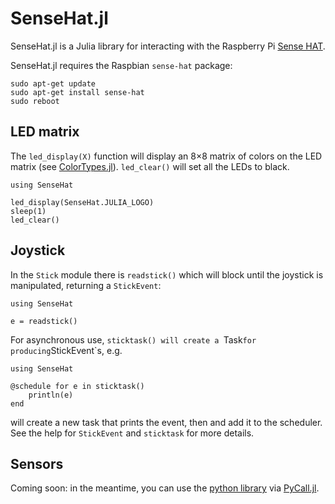 # SenseHat.jl

SenseHat.jl is a Julia library for interacting with the Raspberry Pi [Sense HAT](https://www.raspberrypi.org/products/sense-hat/).

SenseHat.jl requires the Raspbian `sense-hat` package:

    sudo apt-get update
    sudo apt-get install sense-hat
    sudo reboot

## LED matrix

The `led_display(X)` function will display an 8&times;8 matrix of colors on the LED matrix (see [ColorTypes.jl](https://github.com/JuliaGraphics/ColorTypes.jl)). `led_clear()` will set all the LEDs to black.

    using SenseHat

    led_display(SenseHat.JULIA_LOGO)
    sleep(1)
    led_clear()

## Joystick

In the `Stick` module there is `readstick()` which will block until the joystick is manipulated, returning a `StickEvent`:

    using SenseHat

    e = readstick()

For asynchronous use, `sticktask() will create a `Task` for producing `StickEvent`s, e.g.

    using SenseHat

    @schedule for e in sticktask()
        println(e)
    end

will create a new task that prints the event, then and add it to the scheduler. See the help for `StickEvent` and `sticktask` for more details.

## Sensors

Coming soon: in the meantime, you can use the [python library](https://pythonhosted.org/sense-hat/) via [PyCall.jl](https://github.com/JuliaPy/PyCall.jl).